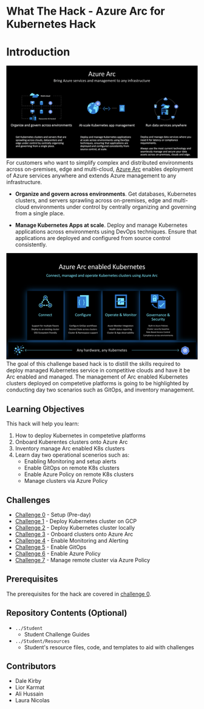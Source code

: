 # What The Hack - Azure Arc for Kubernetes Hack

# Introduction
 ![](./img/image2.png)
For customers who want to simplify complex and distributed environments across on-premises, edge and multi-cloud, [Azure Arc](https://azure.microsoft.com/en-us/services/azure-arc/) enables deployment of Azure services anywhere and extends Azure management to any infrastructure.

* **Organize and govern across environments**. Get databases, Kubernetes clusters, and servers sprawling across on-premises, edge and multi-cloud environments under control by centrally organizing and governing from a single place.

* **Manage Kubernetes Apps at scale**. Deploy and manage Kubernetes applications across environments using DevOps techniques. Ensure that applications are deployed and configured from source control consistently.

 ![](./img/image1.png)
The goal of this challenge based hack is to distill the skills required to deploy managed Kubernetes service in competitive clouds and have it be Arc enabled and managed. The management of Arc enabled Kubernetes clusters deployed on competetive platforms is going to be highlighted by conducting day two scenarios such as GitOps, and inventory management.

## Learning Objectives

This hack will help you learn:

1. How to deploy Kubernetes in competetive platforms
2. Onboard Kuberentes clusters onto Azure Arc
3. Inventory manage Arc enabled K8s clusters
4. Learn day two operational scenerios such as:
	* Enabling Monitoring and setup alerts
	* Enable GitOps on remote K8s clusters
	* Enable Azure Policy on remote K8s clusters
	* Manage clusters via Azure Policy

## Challenges
 - [Challenge 0](./Student/challenge00.md) - Setup (Pre-day)
 - [Challenge 1](./Student/challenge01.md) - Deploy Kubernetes cluster on GCP
 - [Challenge 2](./Student/challenge02.md) - Deploy Kubernetes cluster locally
 - [Challenge 3](./Student/challenge03.md) - Onboard clusters onto Azure Arc
 - [Challenge 4](./Student/challenge04.md) - Enable Monitoring and Alerting
 - [Challenge 5](./Student/challenge05.md) - Enable GitOps
 - [Challenge 6](./Student/challenge06.md) - Enable Azure Policy
 - [Challenge 7](./Student/challenge07.md) - Manage remote cluster via Azure Policy
 

## Prerequisites
The prerequisites for the hack are covered in [challenge 0](./Student/challenge00.md).

## Repository Contents (Optional)
- `../Student`
  - Student Challenge Guides
- `../Student/Resources`
  - Student's resource files, code, and templates to aid with challenges

## Contributors
- Dale Kirby
- Lior Karmat
- Ali Hussain
- Laura Nicolas 
